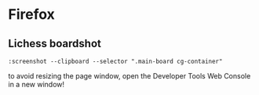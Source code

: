 # Firefox
## Lichess boardshot
```
:screenshot --clipboard --selector ".main-board cg-container"
```
to avoid resizing the page window, open the Developer Tools Web Console in a new window!

